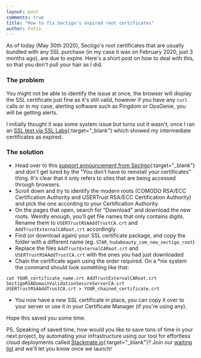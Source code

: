 ```yaml
---
layout: post
comments: true
title: "How to fix Sectigo's expired root certificates"
author: Fotis
---
```


As of today (May 30th 2020), Sectigo's root certificates that are usually bundled with any SSL purchase (in my case it was on February 2020, just 3 months ago), are due to expire.
Here's a short post on how to deal with this, so that you don't pull your hair as I did.

### The problem
You might not be able to identify the issue at once, the browser will display the SSL certificate just fine as it's still valid, however if you have any `curl` calls or in my case,
alerting software such as Pingdom or OpsGenie, you will be getting alerts.

I initially thought it was some system issue but turns out it wasn't, once I ran an [SSL test via SSL Labs](https://www.ssllabs.com/ssltest){:target="_blank"} which showed my intermediate certificates as expired.

### The solution
 - Head over to this [support announcement from Sectigo](https://support.sectigo.com/articles/Knowledge/Sectigo-AddTrust-External-CA-Root-Expiring-May-30-2020){:target="_blank"} and don't get lured by the "You don’t have to reinstall your certificates" thing. It's clear that it only refers to sites that are being accessed through browsers.
 - Scroll down and try to identify the modern roots (COMODO RSA/ECC Certification Authority and USERTrust RSA/ECC Certification Authority) and pick the one according to your Certification Authority.
 - On the pages that open, search for "Download" and download the new roots. Weirdly enough, you'll get file names that only contains digits. Rename them to `USERTrustRSAAddTrustCA.crt` and `AddTrustExternalCARoot.crt` accordingly.
 - Find (or download again) your SSL certificate package, and copy the folder with a different name (eg. `STAR_hudabeauty_com_new_sectigo_root`)
 - Replace the files `AddTrustExternalCARoot.crt` and `USERTrustRSAAddTrustCA.crt` with the ones you had just downloaded
 - Chain the certificate again using the order required. On a *nix system the command should look something like that:

 ````
 cat YOUR_certificate_name.crt AddTrustExternalCARoot.crt SectigoRSADomainValidationSecureServerCA.crt USERTrustRSAAddTrustCA.crt > YOUR_chained_certificate.crt
 ````
 - You now have a new SSL certificate in place, you can copy it over to your server or use it in your Certificate Manager (if you're using any).

Hope this saved you some time.

PS. Speaking of saved time, how would you like to save tons of time in your next project, by automating your infrastructure using our tool for effortless cloud deployments called [Stackmate.io](https://stackmate.io){:target="_blank"}? Join our [waiting list](https://stackmate.io/#subscribe) and we'll let you know once we launch!
